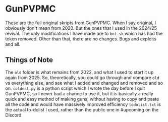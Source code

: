 # GunPVPMC
These are the full original skripts from GunPVPMC. When I say original, I obviously don't mean from 2020. But the ones that I used in the 2024/25 revival. The only modifications I have made are to `bot.sk` which has had the token removed. Other than that, there are no changes. Bugs and exploits and all.
## Things of Note
The `old` folder is what remains from 2022, and what I used to start it up again from 2025. So, theoretically, you could go through and compare `old` vs everything else, and see what I added and changed and removed and so on.
`coldest.py` is a python script which I wrote the day before I quit GunPVPMC, so I never had a chance to use it, but it is basically a really quick and easy method of making guns, without having to copy and paste all the code and would have massively improved efficiency
`todolist.txt` is the actual to-dolist I used, rather than the public one in #upcoming on the Discord
